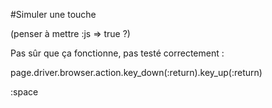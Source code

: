 #Simuler une touche

(penser à mettre :js => true ?)

Pas sûr que ça fonctionne, pas testé correctement&nbsp;:

page.driver.browser.action.key_down(:return).key_up(:return)

:space